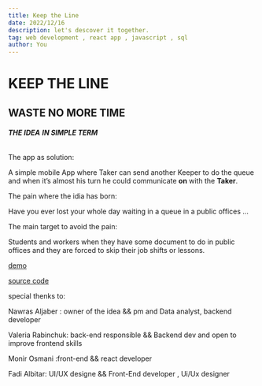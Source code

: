 ```yaml
---
title: Keep the Line
date: 2022/12/16
description: let's descover it together.
tag: web development , react app , javascript , sql
author: You
---
```

# KEEP THE LINE

## WASTE NO MORE TIME

###### ***THE IDEA** **IN SIMPLE TERM***

The app as solution: 

A simple mobile App where Taker can send another Keeper to do the queue and when it’s almost his turn he could communicate **on** with the **Taker**.

The pain where the idia has born:

Have you ever  lost your whole day waiting  in a queue in a public offices ...

The main target to avoid the pain:

Students and workers when they have some document to do in  public offices and they are forced to skip their job shifts or lessons.

[demo](https://keep-the-line.herokuapp.com/)

 [source code](https://github.com/lerumpochka/keep-the-line)

special thenks to:

Nawras Aljaber : owner of the idea && pm and Data analyst, backend developer

Valeria Rabinchuk: back-end responsible && Backend dev and open to improve frontend skills

Monir Osmani :front-end && react developer

Fadi Albitar: UI/UX designe && Front-End developer , Ui/Ux designer

